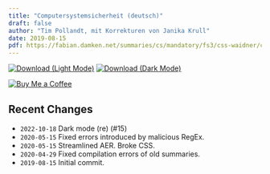 ```yaml
---
title: "Computersystemsicherheit (deutsch)"
draft: false
author: "Tim Pollandt, mit Korrekturen von Janika Krull"
date: 2019-08-15
pdf: https://fabian.damken.net/summaries/cs/mandatory/fs3/css-waidner/css-waidner-summary.pdf
---
```


[![Download (Light Mode)](/download.png)](css-waidner-summary.pdf)
[![Download (Dark Mode)](/download-dark.png)](css-waidner-summary-dark.pdf)

[![Buy Me a Coffee](/kofi.png)](https://ko-fi.com/fdamken)

## Recent Changes
- `2022-10-18` Dark mode (re) (#15)
- `2020-05-15` Fixed errors introduced by malicious RegEx.
- `2020-05-15` Streamlined AER. Broke CSS.
- `2020-04-29` Fixed compilation errors of old summaries.
- `2019-08-15` Initial commit.
